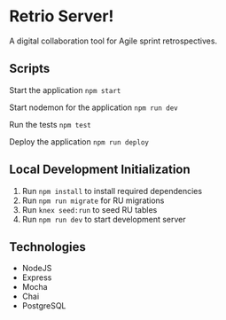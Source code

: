 
# Retrio Server!

A digital collaboration tool for Agile sprint retrospectives.

## Scripts

Start the application `npm start`

Start nodemon for the application `npm run dev`

Run the tests `npm test`

Deploy the application `npm run deploy`

## Local Development Initialization

1. Run `npm install` to install required dependencies
2. Run `npm run migrate` for RU migrations
3. Run `knex seed:run` to seed RU tables
4. Run `npm run dev` to start development server

## Technologies

* NodeJS
* Express
* Mocha
* Chai
* PostgreSQL